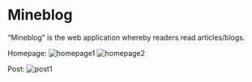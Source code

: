# Mineblog
“Mineblog” is the web application whereby readers read articles/blogs.

Homepage:
![homepage1](https://user-images.githubusercontent.com/59171394/130946601-14ae54e1-d2cc-43ce-a4ff-fc177723da7b.JPG)
![homepage2](https://user-images.githubusercontent.com/59171394/130946774-00137111-749c-4832-9648-b4d10ae6a305.JPG)

Post:
![post1](https://user-images.githubusercontent.com/59171394/130946696-d8b593a9-3ad4-40a9-bf85-c93c86a202dd.JPG)
